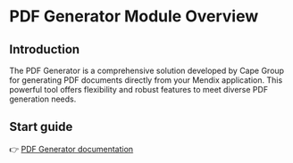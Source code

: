 # PDF Generator Module Overview

## Introduction

The PDF Generator is a comprehensive solution developed by Cape Group for generating PDF documents directly from your Mendix application. This powerful tool offers flexibility and robust features to meet diverse PDF generation needs.

## Start guide

👉 [PDF Generator documentation](https://capegroep.github.io/PDFGenerator-Documentation)

